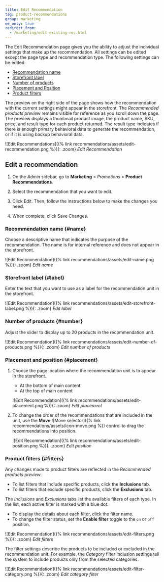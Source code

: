 ```yaml
---
title: Edit Recommendation
tag: product-recommendations
group: marketing
ee_only: true
redirect_from:
  - /marketing/edit-existing-rec.html
---
```


The Edit Recommendation page gives you the ability to adjust the individual settings that make up the recommendation. All settings can be edited except the page type and recommendation type. The following settings can be edited:

- [Recommendation name](#name)
- [Storefront label](#label)
- [Number of products](#number)
- [Placement and Position](#placement)
- [Product filters](#filters)

The preview on the right side of the page shows how the recommendation with the current settings might appear in the storefront. The _Recommended products preview_ remains visible for reference as you scroll down the page. The preview displays a thumbnail product image, the product name, SKU, price, and result type for each product returned. The result type indicates if there is enough primary behavioral data to generate the recommendation, or if it is using backup behavioral data.

![Edit Recommendations]({% link recommendations/assets/edit-recommendation.png %}){: .zoom}
_Edit Recommendation_

## Edit a recommendation

1. On the _Admin_ sidebar, go to **Marketing** > _Promotions_ > **Product Recommendations**.

1. Select the recommendation that you want to edit.

1. Click <span class="btn">Edit</span>.  Then, follow the instructions below to make the changes you need.

1. When complete, click <span class="btn">Save Changes</span>.

### Recommendation name {#name}

Choose a descriptive name that indicates the purpose of the recommendation. The name is for internal reference and does not appear in the storefront.

![Edit Recommendation]({% link recommendations/assets/edit-name.png %}){: .zoom}
_Edit name_

### Storefront label {#label}

Enter the text that you want to use as a label for the recommendation unit in the storefront.

![Edit Recommendation]({% link recommendations/assets/edit-storefront-label.png %}){: .zoom}
_Edit label_

### Number of products {#number}

Adjust the slider to display up to 20 products in the recommendation unit.

![Edit Recommendation]({% link recommendations/assets/edit-number-of-products.png %}){: .zoom}
_Edit number of products_

### Placement and position {#placement}

1. Choose the page location where the recommendation unit is to appear in the storefront.

   - At the bottom of main content
   - At the top of main content

   ![Edit Recommendation]({% link recommendations/assets/edit-placement.png %}){: .zoom}
   _Edit placement_

1. To change the order of the recommendations that are included in the unit, use the **Move** ![Move selector]({% link recommendations/assets/icon-move.png %}) control to drag the recommendations into position.

   ![Edit Recommendation]({% link recommendations/assets/edit-position.png %}){: .zoom}
   _Edit position_

### Product filters {#filters}

Any changes made to product filters are reflected in the _Recommended products preview_.

- To list filters that include specific products, click the **Inclusions** tab.
- To list filters that exclude specific products, click the **Exclusions** tab.

The _Inclusions_ and _Exclusions_ tabs list the available filters of each type. In the list, each active filter is marked with a blue dot.

- To display the details about each filter, click the filter name.
- To change the filter status, set the **Enable filter** toggle to the `on` or `off` position.

![Edit Recommendation]({% link recommendations/assets/edit-filters.png %}){: .zoom}
_Edit filters_

The filter settings describe the products to be included or excluded in the recommendation unit. For example, the _Category_ filter inclusion settings tell the system to include products only from the selected categories.

![Edit Recommendation]({% link recommendations/assets/edit-filter-category.png %}){: .zoom}
_Edit category filter_

